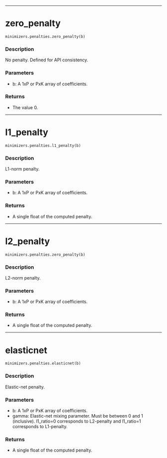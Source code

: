 ___
# zero_penalty
```
minimizers.penalties.zero_penalty(b)
```
### Description
No penalty. Defined for API consistency.
### Parameters
 - b: A 1xP or PxK array of coefficients.
 ### Returns
 - The value 0.

___
# l1_penalty
```
minimizers.penalties.l1_penalty(b)
```
### Description
L1-norm penalty.
### Parameters
 - b: A 1xP or PxK array of coefficients.
 ### Returns
 - A single float of the computed penalty.

___
# l2_penalty
```
minimizers.penalties.zero_penalty(b)
```
### Description
L2-norm penalty.
### Parameters
 - b: A 1xP or PxK array of coefficients.
 ### Returns
 - A single float of the computed penalty.

___
# elasticnet
```
minimizers.penalties.elasticnet(b)
```
### Description
Elastic-net penalty.
### Parameters
 - b: A 1xP or PxK array of coefficients.
 - gamma: Elastic-net mixing parameter. Must be between 0 and 1 (inclusive). l1_ratio=0 corresponds to L2-penalty and l1_ratio=1 corresponds to L1-penalty.
 ### Returns
 - A single float of the computed penalty.

